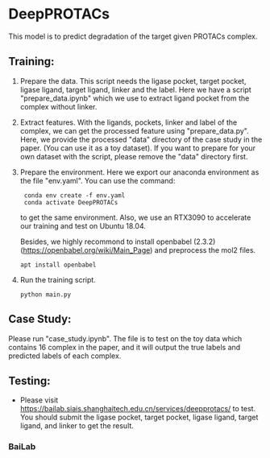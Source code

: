 # DeepPROTACs

This model is to predict degradation of the target given PROTACs complex.

## Training:
1. Prepare the data. This script needs the ligase pocket, target pocket, ligase ligand, target ligand, linker and the label. Here we have a script  "prepare_data.ipynb" which we use to extract ligand pocket from the complex without linker.

2. Extract features. With the ligands, pockets, linker and label of the complex, we can get the processed feature using "prepare_data.py". Here, we provide the processed "data" directory of the case study in the paper. (You can use it as a toy dataset). If you want to prepare for your own dataset with the script, please remove the "data" directory first.

3. Prepare the environment. Here we export our anaconda environment as the file "env.yaml". You can use the command:
   ```shell
    conda env create -f env.yaml
    conda activate DeepPROTACs
   ```
   to get the same environment. Also, we use an RTX3090 to accelerate our 
   training and test on Ubuntu 18.04.

    Besides, we highly recommond to install openbabel (2.3.2) (https://openbabel.org/wiki/Main_Page) and preprocess the mol2 files.
    ```shell
    apt install openbabel
    ```

5. Run the training script.
   ```shell
   python main.py
   ```

## Case Study:
Please run "case_study.ipynb". The file is to test on the toy data which contains 16 complex in the paper, and it will output the true labels and predicted labels of each complex.

## Testing:
+ Please visit https://bailab.siais.shanghaitech.edu.cn/services/deepprotacs/ 
to test. You should submit the  ligase pocket, target pocket, ligase ligand,
target ligand, and linker to get the result. 

### BaiLab